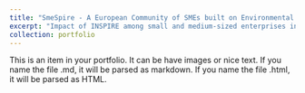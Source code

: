 ```yaml
---
title: "SmeSpire - A European Community of SMEs built on Environmental Digital Content and Languages (2012-2014)"
excerpt: "Impact of INSPIRE among small and medium-sized enterprises in Europe<br/><img src='/images/smespire2.png'>"
collection: portfolio
---
```


This is an item in your portfolio. It can be have images or nice text. If you name the file .md, it will be parsed as markdown. If you name the file .html, it will be parsed as HTML. 
